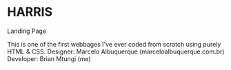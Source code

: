 # HARRIS
Landing Page 

This is one of the first webbages I've ever coded from scratch using purely HTML & CSS.
Designer: Marcelo Albuquerque (marceloalbuquerque.com.br)
Developer: Brian Mtungi (me)


